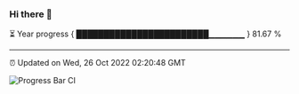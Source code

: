 ### Hi there 👋

⏳ Year progress { ████████████████████████▁▁▁▁▁▁ } 81.67 %

---

⏰ Updated on Wed, 26 Oct 2022 02:20:48 GMT

![Progress Bar CI](https://github.com/ZhaoGui/ZhaoGui/workflows/Progress%20Bar%20CI/badge.svg)
